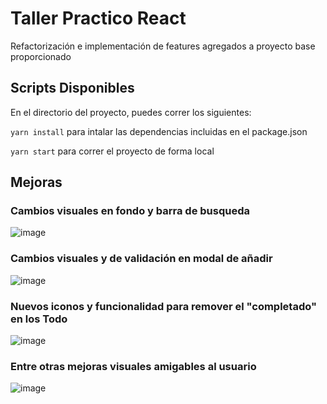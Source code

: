 # Taller Practico React
Refactorización e implementación de features agregados a proyecto base proporcionado

## Scripts Disponibles

En el directorio del proyecto, puedes correr los siguientes:

`yarn install` para intalar las dependencias incluidas en el package.json

`yarn start` para correr el proyecto de forma local

## Mejoras
### Cambios visuales en fondo y barra de busqueda
![image](https://user-images.githubusercontent.com/64755135/166319589-3ebce80d-9081-42de-9468-14e0877671a1.png)

### Cambios visuales y de validación en modal de añadir
![image](https://user-images.githubusercontent.com/64755135/166320003-108447f0-d835-49c6-8ed6-001ffcbb5c1e.png)

### Nuevos iconos y funcionalidad para remover el "completado" en los Todo
![image](https://user-images.githubusercontent.com/64755135/166320290-b9ec99bd-005c-4c09-bdef-764b7d321e29.png)

### Entre otras mejoras visuales amigables al usuario
![image](https://user-images.githubusercontent.com/64755135/166321370-74fe5ef0-811f-44dc-8df8-28a46276531a.png)
